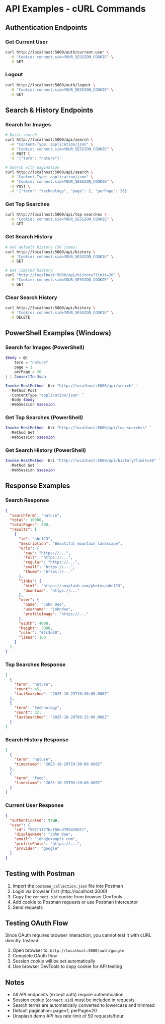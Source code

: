 # API Examples - cURL Commands

## Authentication Endpoints

### Get Current User
```bash
curl http://localhost:5000/auth/current-user \
  -H "Cookie: connect.sid=YOUR_SESSION_COOKIE" \
  -X GET
```

### Logout
```bash
curl http://localhost:5000/auth/logout \
  -H "Cookie: connect.sid=YOUR_SESSION_COOKIE" \
  -X GET
```

## Search & History Endpoints

### Search for Images
```bash
# Basic search
curl http://localhost:5000/api/search \
  -H "Content-Type: application/json" \
  -H "Cookie: connect.sid=YOUR_SESSION_COOKIE" \
  -X POST \
  -d '{"term": "nature"}'

# Search with pagination
curl http://localhost:5000/api/search \
  -H "Content-Type: application/json" \
  -H "Cookie: connect.sid=YOUR_SESSION_COOKIE" \
  -X POST \
  -d '{"term": "technology", "page": 2, "perPage": 20}'
```

### Get Top Searches
```bash
curl http://localhost:5000/api/top-searches \
  -H "Cookie: connect.sid=YOUR_SESSION_COOKIE" \
  -X GET
```

### Get Search History
```bash
# Get default history (50 items)
curl http://localhost:5000/api/history \
  -H "Cookie: connect.sid=YOUR_SESSION_COOKIE" \
  -X GET

# Get limited history
curl "http://localhost:5000/api/history?limit=20" \
  -H "Cookie: connect.sid=YOUR_SESSION_COOKIE" \
  -X GET
```

### Clear Search History
```bash
curl http://localhost:5000/api/history \
  -H "Cookie: connect.sid=YOUR_SESSION_COOKIE" \
  -X DELETE
```

## PowerShell Examples (Windows)

### Search for Images (PowerShell)
```powershell
$body = @{
    term = "nature"
    page = 1
    perPage = 20
} | ConvertTo-Json

Invoke-RestMethod -Uri "http://localhost:5000/api/search" `
  -Method Post `
  -ContentType "application/json" `
  -Body $body `
  -WebSession $session
```

### Get Top Searches (PowerShell)
```powershell
Invoke-RestMethod -Uri "http://localhost:5000/api/top-searches" `
  -Method Get `
  -WebSession $session
```

### Get Search History (PowerShell)
```powershell
Invoke-RestMethod -Uri "http://localhost:5000/api/history?limit=20" `
  -Method Get `
  -WebSession $session
```

## Response Examples

### Search Response
```json
{
  "searchTerm": "nature",
  "total": 10000,
  "totalPages": 500,
  "results": [
    {
      "id": "abc123",
      "description": "Beautiful mountain landscape",
      "urls": {
        "raw": "https://...",
        "full": "https://...",
        "regular": "https://...",
        "small": "https://...",
        "thumb": "https://..."
      },
      "links": {
        "html": "https://unsplash.com/photos/abc123",
        "download": "https://..."
      },
      "user": {
        "name": "John Doe",
        "username": "johndoe",
        "profileImage": "https://..."
      },
      "width": 4000,
      "height": 3000,
      "color": "#2c3e50",
      "likes": 150
    }
  ]
}
```

### Top Searches Response
```json
[
  {
    "term": "nature",
    "count": 45,
    "lastSearched": "2025-10-29T10:30:00.000Z"
  },
  {
    "term": "technology",
    "count": 32,
    "lastSearched": "2025-10-29T09:15:00.000Z"
  }
]
```

### Search History Response
```json
[
  {
    "term": "nature",
    "timestamp": "2025-10-29T10:30:00.000Z"
  },
  {
    "term": "food",
    "timestamp": "2025-10-29T09:20:00.000Z"
  }
]
```

### Current User Response
```json
{
  "authenticated": true,
  "user": {
    "id": "507f1f77bcf86cd799439011",
    "displayName": "John Doe",
    "email": "john@example.com",
    "profilePhoto": "https://...",
    "provider": "google"
  }
}
```

## Testing with Postman

1. Import the `postman_collection.json` file into Postman
2. Login via browser first (http://localhost:3000)
3. Copy the `connect.sid` cookie from browser DevTools
4. Add cookie to Postman requests or use Postman Interceptor
5. Send requests

## Testing OAuth Flow

Since OAuth requires browser interaction, you cannot test it with cURL directly. Instead:

1. Open browser to: `http://localhost:5000/auth/google`
2. Complete OAuth flow
3. Session cookie will be set automatically
4. Use browser DevTools to copy cookie for API testing

## Notes

- All API endpoints (except auth) require authentication
- Session cookie (`connect.sid`) must be included in requests
- Search terms are automatically converted to lowercase and trimmed
- Default pagination: page=1, perPage=20
- Unsplash demo API has rate limit of 50 requests/hour
